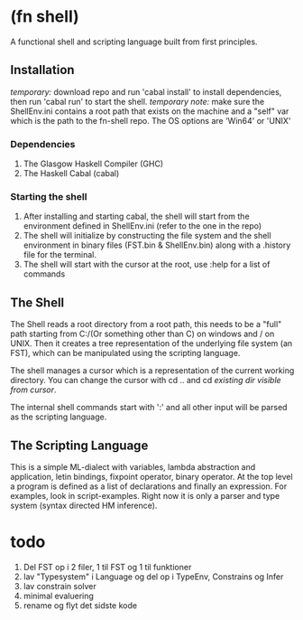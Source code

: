# (fn shell)
A functional shell and scripting language built from first principles.

## Installation
*temporary:* download repo and run 'cabal install' to install dependencies, then run 'cabal run' to start the shell.
*temporary note:* make sure the ShellEnv.ini contains a root path that exists on the machine and a "self" var which is the path to the fn-shell repo. The OS options are 'Win64' or 'UNIX'

### Dependencies
1. The Glasgow Haskell Compiler (GHC)
2. The Haskell Cabal (cabal)

### Starting the shell
1. After installing and starting cabal, the shell will start from the environment defined in ShellEnv.ini (refer to the one in the repo)
2. The shell will initialize by constructing the file system and the shell environment in binary files (FST.bin & ShellEnv.bin) along with a .history file for the terminal.
3. The shell will start with the cursor at the root, use :help for a list of commands

## The Shell
The Shell reads a root directory from a root path, this needs to be a "full" path starting from C:/(Or something other than C) on windows and / on UNIX. Then it creates a tree representation of the underlying file system (an FST), which can be manipulated using the scripting language.

The shell manages a cursor which is a representation of the current working directory. You can change the cursor with cd .. and cd *existing dir visible from cursor*. 

The internal shell commands start with ':' and all other input will be parsed as the scripting language.

## The Scripting Language
This is a simple ML-dialect with variables, lambda abstraction and application, letin bindings, fixpoint operator, binary operator. At the top level a program is defined as a list of declarations and finally an expression. For examples, look in script-examples. Right now it is only a parser and type system (syntax directed HM inference).

# todo
1. Del FST op i 2 filer, 1 til FST og 1 til funktioner
2. lav "Typesystem" i Language og del op i TypeEnv, Constrains og Infer
3. lav constrain solver
4. minimal evaluering
5. rename og flyt det sidste kode